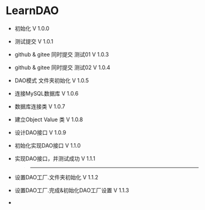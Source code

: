 # LearnDAO
* 初始化 V 1.0.0
* 测试提交 V 1.0.1
* github & gitee 同时提交 测试01 V 1.0.3
* github & gitee 同时提交 测试02 V 1.0.4
* DAO模式 文件夹初始化 V 1.0.5
* 连接MySQL数据库 V 1.0.6
* 数据库连接类 V 1.0.7
* 建立Object Value 类 V 1.0.8
* 设计DAO接口 V 1.0.9
* 初始化实现DAO接口 V 1.1.0
* 实现DAO接口，并测试成功 V 1.1.1

    > ---

* 设置DAO工厂.文件夹初始化 V 1.1.2
* 设置DAO工厂.完成&初始化DAO工厂设置 V 1.1.3
* 